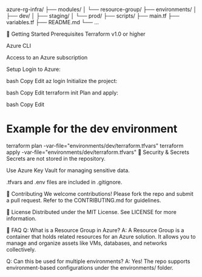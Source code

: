 azure-rg-infra/
├── modules/
│   └── resource-group/
├── environments/
│   ├── dev/
│   ├── staging/
│   └── prod/
├── scripts/
├── main.tf
├── variables.tf
├── README.md
└── ...

🚀 Getting Started
Prerequisites
Terraform v1.0 or higher

Azure CLI

Access to an Azure subscription

Setup
Login to Azure:

bash
Copy
Edit
az login
Initialize the project:

bash
Copy
Edit
terraform init
Plan and apply:

bash
Copy
Edit
# Example for the dev environment
terraform plan -var-file="environments/dev/terraform.tfvars"
terraform apply -var-file="environments/dev/terraform.tfvars"
🔐 Security & Secrets
Secrets are not stored in the repository.

Use Azure Key Vault for managing sensitive data.

.tfvars and .env files are included in .gitignore.

📄 Contributing
We welcome contributions! Please fork the repo and submit a pull request.
Refer to the CONTRIBUTING.md for guidelines.

📜 License
Distributed under the MIT License. See LICENSE for more information.

🙋 FAQ
Q: What is a Resource Group in Azure?
A: A Resource Group is a container that holds related resources for an Azure solution. It allows you to manage and organize assets like VMs, databases, and networks collectively.

Q: Can this be used for multiple environments?
A: Yes! The repo supports environment-based configurations under the environments/ folder.

